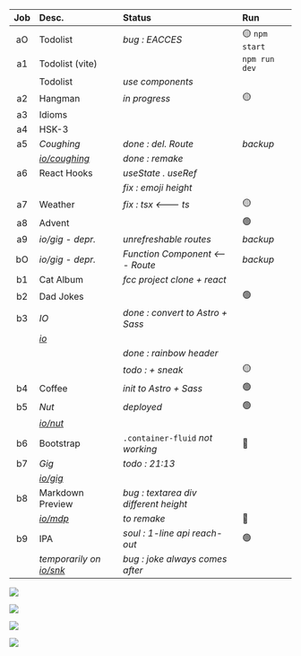 | Job     | Desc.                   | Status                                 | Run            |
| :-----: | :---------------------- | :------------------------------------- | :------------- |
| aO      | Todolist                | _bug : EACCES_                         | :yellow_circle: `npm start`
| a1      | Todolist (vite)         |                                        | `npm run dev`
|         | Todolist                | _use components_ 
| a2      | Hangman                 | _in progress_                          | :yellow_circle:
| a3      | Idioms 
| a4      | HSK-3 
| a5      | _Coughing_              | _done : del. Route_                    | _backup_
|| [*io/coughing*](https://nuoxoxo.github.io/coughing/) | _done : remake_ 
| a6      | React Hooks             | _useState . useRef_ 
||                                  | _fix : emoji height_ 
| a7      | Weather                 |  _fix : tsx <--- ts_                   | :yellow_circle:
| a8      | Advent                  |                                        | :green_circle:
| a9      | _io/gig - depr._        | _unrefreshable routes_                 | _backup_
| bO      | _io/gig - depr._        | _Function Component <--- Route_        | _backup_
| b1      | Cat Album               | _fcc project clone + react_ 
| b2      | Dad Jokes               |                                        | :green_circle:
| b3      | _IO_                    | _done : convert to Astro + Sass_ 
|| [*io*](https://nuoxoxo.github.io)
||                                  | _done : rainbow header_  
||                                  | _todo : + sneak_                       | :yellow_circle:
| b4      | Coffee                  | _init to Astro + Sass_                 | :green_circle:
| b5      | _Nut_                   | _deployed_                             | :green_circle:
|| [*io/nut*](https://nuoxoxo.github.io/nut) 
| b6      | Bootstrap               | `.container-fluid` _not working_       | :red_circle:
| b7      | _Gig_                   | _todo : 21:13_  
|| [*io/gig*](https://nuoxoxo.github.io/gig) | 
| b8      | Markdown Preview        | _bug : textarea div different height_ 
|| [*io/mdp*](https://nuoxoxo.github.io/mdp) | _to remake_ | :red_circle: 
| b9      | IPA                     | _soul : 1-line api reach-out_          | :green_circle:
|| _temporarily on_ [*io/snk*](https://nuoxoxo.github.io/snk) | _bug : joke always comes after_


![](https://i.imgur.com/2FVvwuZ.png)

![](https://i.imgur.com/nIAzsy5.png)

![](https://i.imgur.com/Qj9s1El.png)
<!--![](https://i.imgur.com/JdAHyEc.png)--->

![](https://i.imgur.com/Vi97P6T.jpg)
